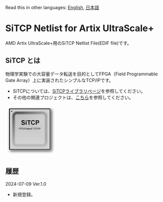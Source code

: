 Read this in other languages: [English](README.md), [日本語](README.ja.md)

# SiTCP Netlist for Artix UltraScale+

AMD Artix UltraScale+用のSiTCP Netlist File(EDIF file)です。


## SiTCP とは

物理学実験での大容量データ転送を目的としてFPGA（Field Programmable Gate Array）上に実装されたシンプルなTCP/IPです。

* SiTCPについては、[SiTCPライブラリページ](https://www.bbtech.co.jp/products/sitcp-library/)を参照してください。
* その他の関連プロジェクトは、[こちら](https://github.com/BeeBeansTechnologies)を参照してください。

![SiTCP](sitcp.png)


## 履歴

2024-07-09 Ver.1.0
* 新規登録。